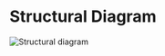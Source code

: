 # Structural Diagram
  ![Structural diagram](https://user-images.githubusercontent.com/102800244/165296029-2bbfcb19-1183-477b-98af-64d61584cfad.png)
